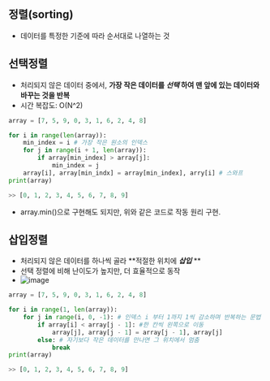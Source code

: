 ## 정렬(sorting)
 * 데이터를 특정한 기준에 따라 순서대로 나열하는 것

## 선택정렬
 * 처리되지 않은 데이터 중에서, **가장 작은 데이터를 ***선택*** 하여 맨 앞에 있는 데이터와 바꾸는 것을 반복** 
 * 시간 복잡도: O(N^2)
 ```python
 array = [7, 5, 9, 0, 3, 1, 6, 2, 4, 8]
 
 for i in range(len(array)):
     min_index = i # 가장 작은 원소의 인덱스
     for j in range(i + 1, len(array)):
         if array[min_index] > array[j]:
             min_index = j
     array[i], array[min_indx] = array[min_index], arry[i] # 스와프
 print(array)
 
 >> [0, 1, 2, 3, 4, 5, 6, 7, 8, 9]
 ```
  - array.min()으로 구현해도 되지만, 위와 같은 코드로 작동 원리 구현.
 
 ## 삽입정렬
  * 처리되지 않은 데이터를 하나씩 골라 **적절한 위치에 ***삽입*** **
  * 선택 정렬에 비해 난이도가 높지만, 더 효율적으로 동작
  * ![image](https://user-images.githubusercontent.com/98008421/164676534-2771d4a2-84f1-458e-928c-64aa9ecc86cb.png)
  ```python
  array = [7, 5, 9, 0, 3, 1, 6, 2, 4, 8]
  
  for i in range(1, len(array)):
      for j in range(i, 0, -1): # 인덱스 i 부터 1까지 1씩 감소하며 반복하는 문법
          if array[i] < array[j - 1]: #한 칸씩 왼쪽으로 이동
              array[j], array[j - 1] = array[j - 1], array[j]
          else: # 자기보다 작은 데이터를 만나면 그 위치에서 멈춤
              break
  print(array)
  
  >> [0, 1, 2, 3, 4, 5, 6, 7, 8, 9]
  ```
